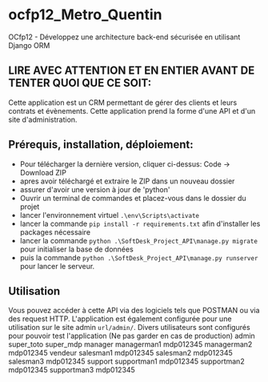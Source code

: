 # ocfp12_Metro_Quentin
OCfp12 - Développez une architecture back-end sécurisée en utilisant Django ORM

## LIRE AVEC ATTENTION ET EN ENTIER AVANT DE TENTER QUOI QUE CE SOIT:
Cette application est un CRM permettant de gérer des clients et leurs contrats et évènements. Cette application prend la forme d'une API et d'un site d'administration.

## Prérequis, installation, déploiement:
- Pour télécharger la dernière version, cliquer ci-dessus: Code -> Download ZIP
- apres avoir téléchargé et extraire le ZIP dans un nouveau dossier
- assurer d'avoir une version à jour de 'python'
- Ouvrir un terminal de commandes et placez-vous dans le dossier du projet
- lancer l'environnement virtuel `.\env\Scripts\activate`
- lancer la commande `pip install -r requirements.txt` afin d'installer les packages nécessaire
- lancer la commande `python .\SoftDesk_Project_API\manage.py migrate` pour initialiser la base de données
- puis la commande `python .\SoftDesk_Project_API\manage.py runserver` pour lancer le serveur.


## Utilisation
Vous pouvez accéder à cette API via des logiciels tels que POSTMAN ou via des request HTTP.
L'application est également configurée pour une utilisation sur le site admin `url/admin/`.
Divers utilisateurs sont configurés pour pouvoir test l'application (Ne pas garder en cas de production)
admin
    super_toto super_mdp
manager
    managerman1 mdp012345
    managerman2 mdp012345
vendeur
    salesman1 mdp012345
    salesman2 mdp012345
    salesman3 mdp012345
support
    supportman1 mdp012345
    supportman2 mdp012345
    supportman3 mdp012345